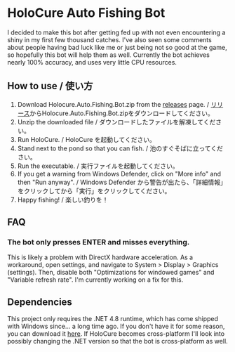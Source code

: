 # HoloCure Auto Fishing Bot

I decided to make this bot after getting fed up with not even encountering a shiny in my first few thousand catches.
I've also seen some comments about people having bad luck like me or just being not so good at the game, so hopefully this bot will help them as well.
Currently the bot achieves nearly 100% accuracy, and uses very little CPU resources.

## How to use / 使い方

1. Download Holocure.Auto.Fishing.Bot.zip from the [releases](https://github.com/Zemogus/Holocure-Auto-Fishing-Bot/releases/latest) page. / [リリース](https://github.com/Zemogus/Holocure-Auto-Fishing-Bot/releases/latest)からHolocure.Auto.Fishing.Bot.zipをダウンロードしてください。
2. Unzip the downloaded file / ダウンロードしたファイルを解凍してください。
3. Run HoloCure. / HoloCure を起動してください。
4. Stand next to the pond so that you can fish. / 池のすぐそばに立ってください。
5. Run the executable. / 実行ファイルを起動してください。
6. If you get a warning from Windows Defender, click on "More info" and then "Run anyway". / Windows Defender から警告が出たら、「詳細情報」をクリックしてから「実行」をクリックしてください。
7. Happy fishing! / 楽しい釣りを！

## FAQ

### The bot only presses ENTER and misses everything.

This is likely a problem with DirectX hardware acceleration. As a workaround, open settings, and navigate to System > Display > Graphics (settings). Then, disable both "Optimizations for windowed games" and "Variable refresh rate". I'm currently working on a fix for this.

## Dependencies

This project only requires the .NET 4.8 runtime, which has come shipped with Windows since... a long time ago. If you don't have it for some reason, you can download it [here](https://dotnet.microsoft.com/en-us/download/dotnet-framework/thank-you/net48-web-installer). If HoloCure becomes cross-platform I'll look into possibly changing the .NET version so that the bot is cross-platform as well.
